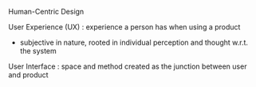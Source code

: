 Human-Centric Design 

User Experience (UX) : experience a person has when using a product
* subjective in nature, rooted in individual perception and thought w.r.t. the system

User Interface : space and method created as the junction between user and product 
